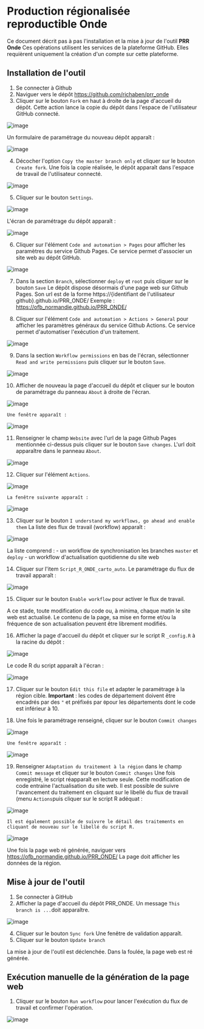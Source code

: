 # Production régionalisée reproductible Onde 

Ce document décrit pas à pas l'installation et la mise à jour de l'outil **PRR Onde** Ces opérations utilisent les services de la plateforme GitHub. Elles requièrent uniquement la création d'un compte sur cette plateforme.

## Installation de l'outil
1. Se connecter à Github
2. Naviguer vers le dépôt https://github.com/richaben/prr_onde
3. Cliquer sur le bouton `Fork` en haut à droite de la page d'accueil du dépôt. Cette action lance la copie du dépôt dans l'espace de l'utilisateur GitHub connecté.

![image](https://github.com/richaben/PRR_ONDE/assets/63242934/3f989505-5419-460a-9a7d-be2749f8b9b3)

   Un formulaire de paramétrage du nouveau dépôt apparaît :

![image](https://github.com/richaben/PRR_ONDE/assets/63242934/a2501275-e4bb-4465-af3a-d7191fa11e40)

4. Décocher l'option `Copy the master branch only` et cliquer sur le bouton `Create fork`. Une fois la copie réalisée, le dépôt apparaît dans l'espace de travail de l'utilisateur connecté.

![image](https://github.com/richaben/PRR_ONDE/assets/63242934/1aa9b99f-dfc5-4dd1-adc4-792f8cf897d8)

5. Cliquer sur le bouton `Settings`.

![image](https://github.com/richaben/PRR_ONDE/assets/63242934/8d915f4d-4439-4da2-bb14-643d23626936)

   L'écran de paramétrage du dépôt apparaît :

![image](https://github.com/richaben/PRR_ONDE/assets/63242934/e7b7f69a-d5b7-478f-a89a-14368196aeb9)

6. Cliquer sur l'élément `Code and automation > Pages` pour afficher les paramètres du service Github Pages. Ce service permet d'associer un site web au dépôt GitHub.

![image](https://github.com/richaben/PRR_ONDE/assets/63242934/367ff019-3ff8-484c-bcde-229ca0e9649e)

7. Dans la section `Branch`, sélectionner `deploy` et `root` puis cliquer sur le bouton `Save` Le dépôt dispose désormais d'une page web sur Github Pages. Son url est de la forme https://{identifiant de l'utilisateur github}.github.io/PRR_ONDE/ Exemple : https://ofb_normandie.github.io/PRR_ONDE/

8. Cliquer sur l'élément `Code and automation > Actions > General` pour afficher les paramètres généraux du service Github Actions. Ce service permet d'automatiser l'exécution d'un traitement.

![image](https://github.com/richaben/PRR_ONDE/assets/63242934/0ee603a0-8fcd-46f0-a5db-6b0fd6967e71)

9. Dans la section `Workflow permissions` en bas de l'écran, sélectionner `Read and write permissions` puis cliquer sur le bouton `Save`.

![image](https://user-images.githubusercontent.com/63242934/225863756-c601b08c-2e04-456e-814f-e826eb4c84a4.png)

10. Afficher de nouveau la page d'accueil du dépôt et cliquer sur le bouton de paramétrage du panneau `About` à droite de l'écran.

![image](https://github.com/richaben/PRR_ONDE/assets/63242934/289b9820-769d-46db-b485-a50ad30094e6)

    Une fenêtre apparaît :

![image](https://github.com/richaben/PRR_ONDE/assets/63242934/5637638d-39b5-4229-aebd-482fb1c06178)

11. Renseigner le champ `Website` avec l'url de la page Github Pages mentionnée ci-dessus puis cliquer sur le bouton `Save changes`. L'url doit apparaître dans le panneau `About`.

![image](https://github.com/richaben/PRR_ONDE/assets/63242934/6588c97c-6a49-43a4-b2e6-0972daa336d7)

12. Cliquer sur l'élément `Actions`.

![image](https://github.com/richaben/PRR_ONDE/assets/63242934/3ca9abb1-cef2-469d-b518-32c711cbd952)

    La fenêtre suivante apparaît :

![image](https://github.com/richaben/PRR_ONDE/assets/63242934/0eb34c98-545d-4937-b37e-7e3dbee7a767)

13. Cliquer sur le bouton `I understand my workflows, go ahead and enable them` La liste des flux de travail (workflow) apparaît :

![image](https://github.com/richaben/PRR_ONDE/assets/63242934/783ba554-3f05-4463-b964-dad564b05d42)

La liste comprend :
    - un workflow de synchronisation les branches `master` et `deploy`
    - un workflow d'actualisation quotidienne du site web

14. Cliquer sur l'item `Script_R_ONDE_carto_auto`. Le paramétrage du flux de travail apparaît :

![image](https://github.com/richaben/PRR_ONDE/assets/63242934/0739fcc0-51fb-4117-aad9-9b79a816276e)

15. Cliquer sur le bouton `Enable workflow` pour activer le flux de travail.

A ce stade, toute modification du code ou, à minima, chaque matin le site web est actualisé. Le contenu de la page, sa mise en forme et/ou la fréquence de son actualisation peuvent être librement modifiés.

16. Afficher la page d'accueil du dépôt et cliquer sur le script R `_config.R` à la racine du dépôt :

![image](https://github.com/richaben/PRR_ONDE/assets/63242934/ecdd196e-2ae4-48ac-aba0-d7e5dfd3cbce)

   Le code R du script apparaît à l'écran :

![image](https://github.com/richaben/PRR_ONDE/assets/63242934/95c28ba8-9748-400a-b288-377a3d6076f3)

17. Cliquer sur le bouton `Edit this file` et adapter le paramétrage à la région cible. **Important** : les codes de département doivent être encadrés par des `"` et préfixés par `0`pour les départements dont le code est inférieur à 10.

18. Une fois le paramétrage renseigné, cliquer sur le bouton `Commit changes`

![image](https://github.com/richaben/PRR_ONDE/assets/63242934/94aeb53f-9e82-47c9-8414-79f9edf7b58a)

    Une fenêtre apparaît :
    
![image](https://github.com/richaben/PRR_ONDE/assets/63242934/34fab0f7-b03b-411a-adf2-860cffcd4218)
    
19. Renseigner `Adaptation du traitement à la région` dans le champ `Commit message` et cliquer sur le bouton `Commit changes` Une fois enregistré, le script réapparaît en lecture seule. Cette modification de code entraine l'actualisation du site web. Il est possible de suivre l'avancement du traitement en cliquant sur le libellé du flux de travail (menu `Actions`puis cliquer sur le script R adéquat :

![image](https://github.com/richaben/PRR_ONDE/assets/63242934/99f52d89-b364-424e-9f18-8e45c8cadc19)

    Il est également possible de suivvre le détail des traitements en cliquant de nouveau sur le libellé du script R.

![image](https://user-images.githubusercontent.com/63242934/225867577-1426d7ba-43ca-4381-8dc3-a835290dcedd.png)

Une fois la page web ré générée, naviguer vers https://ofb_normandie.github.io/PRR_ONDE/ La page doit afficher les données de la région.

## Mise à jour de l'outil

1. Se connecter à GitHub
2. Afficher la page d'accueil du dépôt PRR_ONDE. Un message `This branch is ...`doit apparaître.

![image](https://user-images.githubusercontent.com/63242934/237046767-a60dab0b-f53e-460c-aeec-fde098584495.png)

4. Cliquer sur le bouton `Sync fork` Une fenêtre de validation apparaît.
5. Cliquer sur le bouton `Update branch` 

La mise à jour de l'outil est déclenchée. Dans la foulée, la page web est ré générée.

## Exécution manuelle de la génération de la page web

1. Cliquer sur le bouton `Run workflow` pour lancer l'exécution du flux de travail et confirmer l'opération.

![image](https://user-images.githubusercontent.com/63242934/225866603-fc736f22-c58c-4c3e-af7d-7014ed6c5267.png)

    
